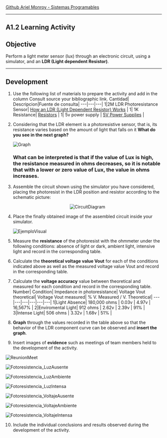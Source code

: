 [Github Ariel Monroy - Sistemas Programables](https://github.com/MonroyAriel/SistemasProgramables_2020_1)

---
## A1.2 Learning Activity

## Objective
Perform a light meter sensor (lux) through an electronic circuit, using a simulator, and an **LDR (Light dependent Resistor)**.

---
## Development
1. Use the following list of materials to prepare the activity and add in the column Consult source your bibliographic link.
   Cantidad| Descripcion|Fuente de consulta|
   ---|---|---|
   1|2M LDR Photoresistance Sensor| [How an LDR (Light Dependent Resistor) Works](https://kitronik.co.uk/blogs/resources/how-an-ldr-light-dependent-resistor-works) |
   1| 1K Resistance| [Resistors](https://learn.sparkfun.com/tutorials/resistors/all) |
   1| 5v power supply | [5V Power Supplies](https://www.acopian.com/5v-power-supplies.html) |
<p></p>

2. Considering that the LDR element is a photoresistive sensor, that is, its resistance varies based on the amount of light that falls on it **What do you see in the next graph?**
    <p align="left">
        <img alt="Graph" src="https://raw.githubusercontent.com/MonroyAriel/SistemasProgramables_2020_1/main/img/A1.2_Preg1.png?token=AKLDE2XYZGRFEPI2PZLBUJLAKJMXY" 
    </p>

    ### What can be interpreted is that if the value of Lux is high, the resistance measured in ohms decreases, so it is notable that with a lower or zero value of Lux, the value in ohms increases.
<p>

3. Assemble the circuit shown using the simulator you have considered, placing the photoresist in the LDR position and resistor according to the schematic picture:
    <p align="center">
        <img alt="CircuitDiagram" src="https://raw.githubusercontent.com/MonroyAriel/SistemasProgramables_2020_1/main/img/A1.2_Preg2.png?token=AKLDE2TFKQFEMGTSSFE2XITAKJM2Y" 
    </p>

4. Place the finally obtained image of the assembled circuit inside your simulator.
    <p align="left">
        <img alt="EjemploVisual" src="https://raw.githubusercontent.com/MonroyAriel/SistemasProgramables_2020_1/main/img/A1.2_Preg3.png?token=AKLDE2TRAA4NINMTHRHQOBDAKJM54" 
    </p>
5. Measure the **resistance** of the photoresist with the ohmmeter under the following conditions: absence of light or dark, ambient light, intensive light and record in the corresponding table.
6. Calculate the **theoretical voltage value Vout** for each of the conditions indicated above as well as the
measured voltage value Vout and record in the corresponding table.
7. Calculate the **voltage accuracy** value between theoretical and measured for each condition and record in
the corresponding table.
    Number| Condition| Impedance in photoresistance| Voltage Vout theoretical| Voltage Vout measured| % V. Measured / V. Theoretical|
    ---|---|---|---|---|---|
    1|Light Absence| 180,000 ohms | 0.03v | 4.97v | 16,567% | 
    2|Enviromental Light| 912 ohms | 2.62v | 2.39v | 91% | 
    3|Intense Light| 506 ohms | 3.32v | 1.68v | 51% | 
    <p></p>
8. **Graph** through the values recorded in the table above so that the behavior of the LDR component curve can be observed and **insert the graph**.
9. Insert images of **evidence** such as meetings of team members held to the development of the activity.
<p align="left">
        <img alt="ReunionMeet" src="https://raw.githubusercontent.com/MonroyAriel/SistemasProgramables_2020_1/main/img/A1.2_Meet.png?token=AKLDE2UQ7KN6S5DCRRIYHPLAKJVHY" 
</p>
<p align="left">
        <img alt="Fotoresistencia_LuzAusente" src="https://raw.githubusercontent.com/MonroyAriel/SistemasProgramables_2020_1/main/img/A1.2_ResistenciaAusencia.png?token=AKLDE2USHM4EV4PFL5KAEUDAKJVDK" 
</p>
<p align="left">
        <img alt="Fotoresistencia_LuzAmbiente" src="https://raw.githubusercontent.com/MonroyAriel/SistemasProgramables_2020_1/main/img/A1.2_ResistenciaMedia.png?token=AKLDE2W2UIL3LS7RXGEL5WLAKJU7K" 
</p>
<p align="left">
        <img alt="Fotoresistencia_LuzIntensa" src="https://raw.githubusercontent.com/MonroyAriel/SistemasProgramables_2020_1/main/img/A1.2_ResistenciaAlta.png?token=AKLDE2VU77PZZUYNICDESXTAKJUYC" 
</p>
<p align="left">
        <img alt="Fotoresistencia_VoltajeAusente" src="https://raw.githubusercontent.com/MonroyAriel/SistemasProgramables_2020_1/main/img/A1.2_VoltajeBajo.png?token=AKLDE2WFTJQDTHZGPU4JMZLAKJVQG" 
</p>
<p align="left">
        <img alt="Fotoresistencia_VoltajeAmbiente" src="https://raw.githubusercontent.com/MonroyAriel/SistemasProgramables_2020_1/main/img/A1.2_VoltajeMedio.png?token=AKLDE2WUJRH3UMTJFVNIADTAKJVOU" 
</p>
<p align="left">
        <img alt="Fotoresistencia_VoltajeIntensa" src="https://raw.githubusercontent.com/MonroyAriel/SistemasProgramables_2020_1/main/img/A1.2_VoltajeAlto.png?token=AKLDE2XZANKIX7ZH2FAG4DLAKJVM6" 
</p>

10.  Include the individual conclusions and results observed during the development of the activity.